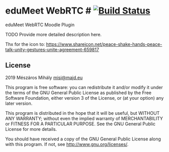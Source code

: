 # eduMeet WebRTC # [![Build Status](https://travis-ci.org/edumeet/moodle-mod_edumeet.svg?branch=master)](https://travis-ci.org/edumeet/moodle-mod_edumeet)

eduMeet WebRTC Moodle Plugin

TODO Provide more detailed description here.

Thx for the icon to: https://www.shareicon.net/peace-shake-hands-peace-talk-unity-gestures-unite-agreement-659817

## License ##

2019 Mészáros Mihály <misi@majd.eu>

This program is free software: you can redistribute it and/or modify it under
the terms of the GNU General Public License as published by the Free Software
Foundation, either version 3 of the License, or (at your option) any later
version.

This program is distributed in the hope that it will be useful, but WITHOUT ANY
WARRANTY; without even the implied warranty of MERCHANTABILITY or FITNESS FOR A
PARTICULAR PURPOSE.  See the GNU General Public License for more details.

You should have received a copy of the GNU General Public License along with
this program.  If not, see <http://www.gnu.org/licenses/>.
